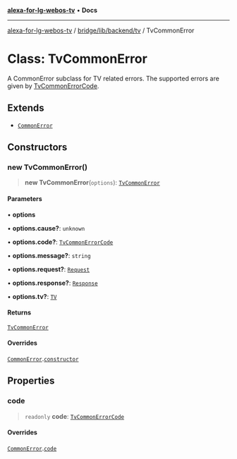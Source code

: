 [**alexa-for-lg-webos-tv**](../../../../../README.md) • **Docs**

***

[alexa-for-lg-webos-tv](../../../../../modules.md) / [bridge/lib/backend/tv](../README.md) / TvCommonError

# Class: TvCommonError

A CommonError subclass for TV related errors. The supported errors
are given by [TvCommonErrorCode](../type-aliases/TvCommonErrorCode.md).

## Extends

- [`CommonError`](../../../../../common/error/classes/CommonError.md)

## Constructors

### new TvCommonError()

> **new TvCommonError**(`options`): [`TvCommonError`](TvCommonError.md)

#### Parameters

• **options**

• **options.cause?**: `unknown`

• **options.code?**: [`TvCommonErrorCode`](../type-aliases/TvCommonErrorCode.md)

• **options.message?**: `string`

• **options.request?**: [`Request`](../../../../types/lgtv2/namespaces/export=/interfaces/Request.md)

• **options.response?**: [`Response`](../../../../types/lgtv2/namespaces/export=/interfaces/Response.md)

• **options.tv?**: [`TV`](../interfaces/TV.md)

#### Returns

[`TvCommonError`](TvCommonError.md)

#### Overrides

[`CommonError`](../../../../../common/error/classes/CommonError.md).[`constructor`](../../../../../common/error/classes/CommonError.md#constructors)

## Properties

### code

> `readonly` **code**: [`TvCommonErrorCode`](../type-aliases/TvCommonErrorCode.md)

#### Overrides

[`CommonError`](../../../../../common/error/classes/CommonError.md).[`code`](../../../../../common/error/classes/CommonError.md#code)
